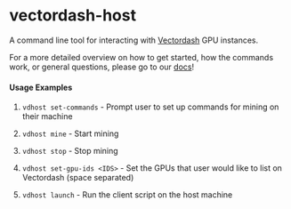 # vectordash-host
A command line tool for interacting with [Vectordash](http://vectordash.com) GPU instances.

For a more detailed overview on how to get started, how the commands work, or general questions, please go to our [docs](https://docs.vectordash.com)!

#### Usage Examples

1) `vdhost set-commands` - Prompt user to set up commands for mining on their machine

2) `vdhost mine` - Start mining

3) `vdhost stop` - Stop mining

4) `vdhost set-gpu-ids <IDS>` - Set the GPUs that user would like to list on Vectordash (space separated)

5)  `vdhost launch` - Run the client script on the host machine
